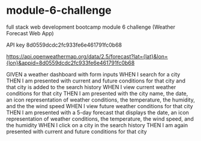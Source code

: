 # module-6-challenge
full stack web development bootcamp module 6 challenge (Weather Forecast Web App)


API key 8d0559dcdc2fc933fe6e461791fc0b68

https://api.openweathermap.org/data/2.5/forecast?lat={lat}&lon={lon}&appid=8d0559dcdc2fc933fe6e461791fc0b68

GIVEN a weather dashboard with form inputs
WHEN I search for a city
THEN I am presented with current and future conditions for that city and that city is added to the search history
WHEN I view current weather conditions for that city
THEN I am presented with the city name, the date, an icon representation of weather conditions, the temperature, the humidity, and the the wind speed
WHEN I view future weather conditions for that city
THEN I am presented with a 5-day forecast that displays the date, an icon representation of weather conditions, the temperature, the wind speed, and the humidity
WHEN I click on a city in the search history
THEN I am again presented with current and future conditions for that city